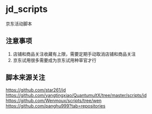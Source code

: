 # jd_scripts
京东活动脚本

## 注意事项
1. 店铺和商品关注收藏有上限，需要定期手动取消店铺和商品关注
2. 京东试用很多需要成为京东试用种草官才行

## 脚本来源关注
https://github.com/star261/jd
https://github.com/yangtingxiao/QuantumultX/tree/master/scripts/jd
https://github.com/Wenmoux/scripts/tree/wen
https://github.com/panghu999?tab=repositories

